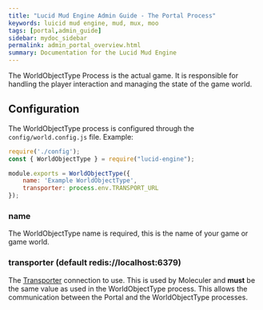 ```yaml
---
title: "Lucid Mud Engine Admin Guide - The Portal Process"
keywords: luicid mud engine, mud, mux, moo
tags: [portal,admin_guide]
sidebar: mydoc_sidebar
permalink: admin_portal_overview.html
summary: Documentation for the Lucid Mud Engine
---
```


The WorldObjectType Process is the actual game. It is responsible for handling the player interaction and managing the state
of the game world.

## Configuration
The WorldObjectType process is configured through the `config/world.config.js` file. Example:
```javascript
require('./config');
const { WorldObjectType } = require("lucid-engine");

module.exports = WorldObjectType({
    name: 'Example WorldObjectType',
    transporter: process.env.TRANSPORT_URL
});
```

### name
The WorldObjectType name is required, this is the name of your game or game world.

### transporter (default redis://localhost:6379)
The [Transporter]() connection to use. This is used by Moleculer and **must** be the same value as used in the WorldObjectType 
process. This allows the communication between the Portal and the WorldObjectType processes. 
